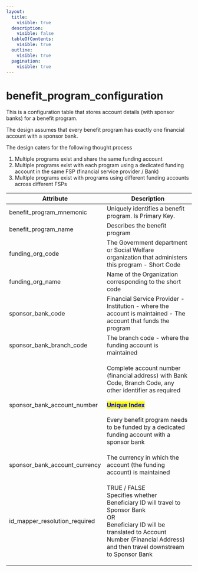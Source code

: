 ```yaml
---
layout:
  title:
    visible: true
  description:
    visible: false
  tableOfContents:
    visible: true
  outline:
    visible: true
  pagination:
    visible: true
---
```


# benefit\_program\_configuration

This is a configuration table that stores account details (with sponsor banks) for a benefit program.&#x20;

The design assumes that every benefit program has exactly one financial account with a sponsor bank.&#x20;

The design caters for the following thought process

1. Multiple programs exist and share the same funding account
2. Multiple programs exist with each program using a dedicated funding account in the same FSP (financial service provider / Bank)
3. Multiple programs exist with programs using different funding accounts across different FSPs



| Attribute                        | Description                                                                                                                                                                                                                                                                                |
| -------------------------------- | ------------------------------------------------------------------------------------------------------------------------------------------------------------------------------------------------------------------------------------------------------------------------------------------ |
| benefit\_program\_mnemonic       | Uniquely identifies a benefit program. Is Primary Key.                                                                                                                                                                                                                                     |
| benefit\_program\_name           | Describes the benefit program                                                                                                                                                                                                                                                              |
| funding\_org\_code               | The Government department or Social Welfare organization that administers this program - Short Code                                                                                                                                                                                        |
| funding\_org\_name               | Name of the Organization corresponding to the short code                                                                                                                                                                                                                                   |
| sponsor\_bank\_code              | Financial Service Provider - Institution - where the account is maintained - The account that funds the program                                                                                                                                                                            |
| sponsor\_bank\_branch\_code      | The branch code - where the funding account is maintained                                                                                                                                                                                                                                  |
| sponsor\_bank\_account\_number   | <p>Complete account number (financial address) with Bank Code,  Branch Code, any other identifier as required<br><br><mark style="color:blue;"><strong>Unique Index</strong></mark><br><br>Every benefit program needs to be funded by a dedicated funding account with a sponsor bank</p> |
| sponsor\_bank\_account\_currency | The currency in which the account (the funding account) is maintained                                                                                                                                                                                                                      |
| id\_mapper\_resolution\_required | <p>TRUE / FALSE<br>Specifies whether Beneficiary ID will travel to Sponsor Bank<br>OR<br>Beneficiary ID will be translated to Account Number (Financial Address) and then travel downstream to Sponsor Bank</p>                                                                            |
